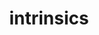 ---
title: intrinsics
permalink: /docs/StandardLibrary#intrinsics
parent: Standard Library
has_children: false
nav_order: 18
---